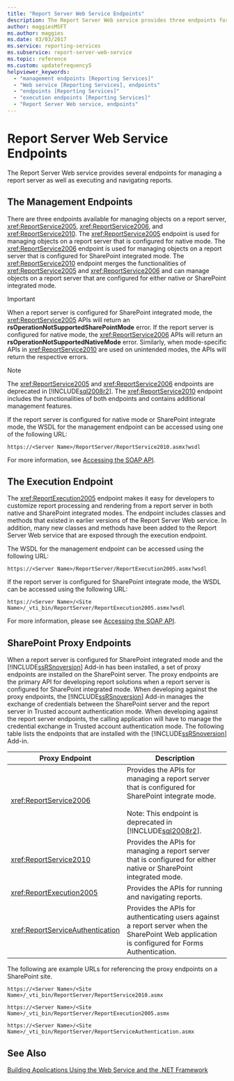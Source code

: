 ```yaml
---
title: "Report Server Web Service Endpoints"
description: The Report Server Web service provides three endpoints for managing a report server as well as executing and navigating reports.
author: maggiesMSFT
ms.author: maggies
ms.date: 03/03/2017
ms.service: reporting-services
ms.subservice: report-server-web-service
ms.topic: reference
ms.custom: updatefrequency5
helpviewer_keywords:
  - "management endpoints [Reporting Services]"
  - "Web service [Reporting Services], endpoints"
  - "endpoints [Reporting Services]"
  - "execution endpoints [Reporting Services]"
  - "Report Server Web service, endpoints"
---
```

# Report Server Web Service Endpoints
  The Report Server Web service provides several endpoints for managing a report server as well as executing and navigating reports.  
  
## The Management Endpoints  
 There are three endpoints available for managing objects on a report server, <xref:ReportService2005>, <xref:ReportService2006>, and <xref:ReportService2010>. The <xref:ReportService2005> endpoint is used for managing objects on a report server that is configured for native mode. The <xref:ReportService2006> endpoint is used for managing objects on a report server that is configured for SharePoint integrated mode. The <xref:ReportService2010> endpoint merges the functionalities of <xref:ReportService2005> and <xref:ReportService2006> and can manage objects on a report server that are configured for either native or SharePoint integrated mode.  
  
> [!IMPORTANT]  
>  When a report server is configured for SharePoint integrated mode, the <xref:ReportService2005> APIs will return an **rsOperationNotSupportedSharePointMode** error. If the report server is configured for native mode, the <xref:ReportService2006> APIs will return an **rsOperationNotSupportedNativeMode** error. Similarly, when mode-specific APIs in <xref:ReportService2010> are used on unintended modes, the APIs will return the respective errors.  
  
> [!NOTE]  
>  The <xref:ReportService2005> and <xref:ReportService2006> endpoints are deprecated in [!INCLUDE[sql2008r2](../../../includes/sql2008r2-md.md)]. The <xref:ReportService2010> endpoint includes the functionalities of both endpoints and contains additional management features.  
  
 If the report server is configured for native mode or SharePoint integrate mode, the WSDL for the management endpoint can be accessed using one of the following URL:  
  
```  
https://<Server Name>/ReportServer/ReportService2010.asmx?wsdl  
```  
  
 For more information, see [Accessing the SOAP API](../../../reporting-services/report-server-web-service/accessing-the-soap-api.md).  
  
## The Execution Endpoint  
 The <xref:ReportExecution2005> endpoint makes it easy for developers to customize report processing and rendering from a report server in both native and SharePoint integrated modes. The endpoint includes classes and methods that existed in earlier versions of the Report Server Web service. In addition, many new classes and methods have been added to the Report Server Web service that are exposed through the execution endpoint.  
  
 The WSDL for the management endpoint can be accessed using the following URL:  
  
```  
https://<Server Name>/ReportServer/ReportExecution2005.asmx?wsdl  
```  
  
 If the report server is configured for SharePoint integrate mode, the WSDL can be accessed using the following URL:  
  
```  
https://<Server Name>/<Site Name>/_vti_bin/ReportServer/ReportExecution2005.asmx?wsdl  
```  
  
 For more information, please see [Accessing the SOAP API](../../../reporting-services/report-server-web-service/accessing-the-soap-api.md).  
  
## SharePoint Proxy Endpoints  
 When a report server is configured for SharePoint integrated mode and the [!INCLUDE[ssRSnoversion](../../../includes/ssrsnoversion-md.md)] Add-in has been installed, a set of proxy endpoints are installed on the SharePoint server. The proxy endpoints are the primary API for developing report solutions when a report server is configured for SharePoint integrated mode. When developing against the proxy endpoints, the [!INCLUDE[ssRSnoversion](../../../includes/ssrsnoversion-md.md)] Add-in manages the exchange of credentials between the SharePoint server and the report server in Trusted account authentication mode. When developing against the report server endpoints, the calling application will have to manage the credential exchange in Trusted account authentication mode. The following table lists the endpoints that are installed with the [!INCLUDE[ssRSnoversion](../../../includes/ssrsnoversion-md.md)] Add-in.  
  
|Proxy Endpoint|Description|  
|--------------------|-----------------|  
|<xref:ReportService2006>|Provides the APIs for managing a report server that is configured for SharePoint integrate mode.<br /><br /> Note: This endpoint is deprecated in [!INCLUDE[sql2008r2](../../../includes/sql2008r2-md.md)].|  
|<xref:ReportService2010>|Provides the APIs for managing a report server that is configured for either native or SharePoint integrated mode.|  
|<xref:ReportExecution2005>|Provides the APIs for running and navigating reports.|  
|<xref:ReportServiceAuthentication>|Provides the APIs for authenticating users against a report server when the SharePoint Web application is configured for Forms Authentication.|  
  
 The following are example URLs for referencing the proxy endpoints on a SharePoint site.  
  
```  
https://<Server Name>/<Site Name>/_vti_bin/ReportServer/ReportService2010.asmx  
```  
  
```  
https://<Server Name>/<Site Name>/_vti_bin/ReportServer/ReportExecution2005.asmx  
```  
  
```  
https://<Server Name>/<Site Name>/_vti_bin/ReportServer/ReportServiceAuthentication.asmx  
```  
  
## See Also  
 [Building Applications Using the Web Service and the .NET Framework](../../../reporting-services/report-server-web-service/net-framework/building-applications-using-the-web-service-and-the-net-framework.md)  
  
  
